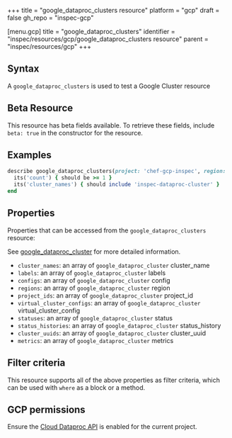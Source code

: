 +++
title = "google_dataproc_clusters resource"
platform = "gcp"
draft = false
gh_repo = "inspec-gcp"

[menu.gcp]
title = "google_dataproc_clusters"
identifier = "inspec/resources/gcp/google_dataproc_clusters resource"
parent = "inspec/resources/gcp"
+++

## Syntax

A `google_dataproc_clusters` is used to test a Google Cluster resource


## Beta Resource
This resource has beta fields available. To retrieve these fields, include `beta: true` in the constructor for the resource.

## Examples

```ruby
describe google_dataproc_clusters(project: 'chef-gcp-inspec', region: 'europe-west2') do
  its('count') { should be >= 1 }
  its('cluster_names') { should include 'inspec-dataproc-cluster' }
end
```

## Properties

Properties that can be accessed from the `google_dataproc_clusters` resource:

See [google_dataproc_cluster](google_dataproc_cluster) for more detailed information.

  * `cluster_names`: an array of `google_dataproc_cluster` cluster_name
  * `labels`: an array of `google_dataproc_cluster` labels
  * `configs`: an array of `google_dataproc_cluster` config
  * `regions`: an array of `google_dataproc_cluster` region
  * `project_ids`: an array of `google_dataproc_cluster` project_id
  * `virtual_cluster_configs`: an array of `google_dataproc_cluster` virtual_cluster_config
  * `statuses`: an array of `google_dataproc_cluster` status
  * `status_histories`: an array of `google_dataproc_cluster` status_history
  * `cluster_uuids`: an array of `google_dataproc_cluster` cluster_uuid
  * `metrics`: an array of `google_dataproc_cluster` metrics

## Filter criteria

This resource supports all of the above properties as filter criteria, which can be used
with `where` as a block or a method.

## GCP permissions

Ensure the [Cloud Dataproc API](https://console.cloud.google.com/apis/library/dataproc.googleapis.com) is enabled for the current project.
